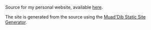 Source for my personal website, available [here](https://jdw1996.github.io).

The site is generated from the source using the [Muad'Dib Static Site Generator](https://github.com/jdw1996/muaddib-ssg/).
